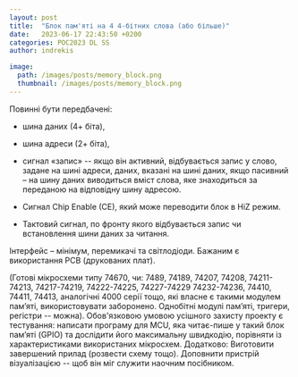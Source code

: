 ```yaml
---
layout: post
title:  "Блок пам'яті на 4 4-бітних слова (або більше)"
date:   2023-06-17 22:43:50 +0200
categories: POC2023 DL SS
author: indrekis

image:
  path: /images/posts/memory_block.png
  thumbnail: /images/posts/memory_block.png
---
```


Повинні бути передбачені:
- шина даних (4+ біта),
- шина адреси (2+ біта),

- сигнал «запис» -- якщо він активний, відбувається запис у слово, задане на шині адреси, даних, вказані на шині даних, якщо пасивний – на шину даних виводиться вміст слова, яке знаходиться за переданою на відповідну шину адресою.
- Сигнал Chip Enable (CE), який може переводити блок в HiZ режим.
- Тактовий сигнал, по фронту якого відбувається запис чи встановлення шини даних за читання.

Інтерфейс – мінімум, перемикачі та світлодіоди. Бажаним є використання PCB (друкованих плат).

(Готові мікросхеми типу 74670, чи: 7489, 74189, 74207, 74208, 74211-74213, 74217-74219, 74222-74225, 74227-74229 74232-74236, 74410, 74411, 74413, аналогічні 4000 серії тощо, які власне є такими модулем пам’яті, використовувати заборонено. Однобітні модулі пам’яті, тригери, регістри -- можна).
Обов'язковою умовою усішного захисту проекту є тестування: написати програму для MCU, яка читає-пише у такий блок пам’яті (GPIO) та дослідити його максимальну швидкодію, порівняти із характеристиками використаних мікросхем.
Додатково:
Виготовити завершений прилад (розвести схему тощо).
Доповнити пристрій візуалізацією -- щоб він міг служити наочним посібником.
